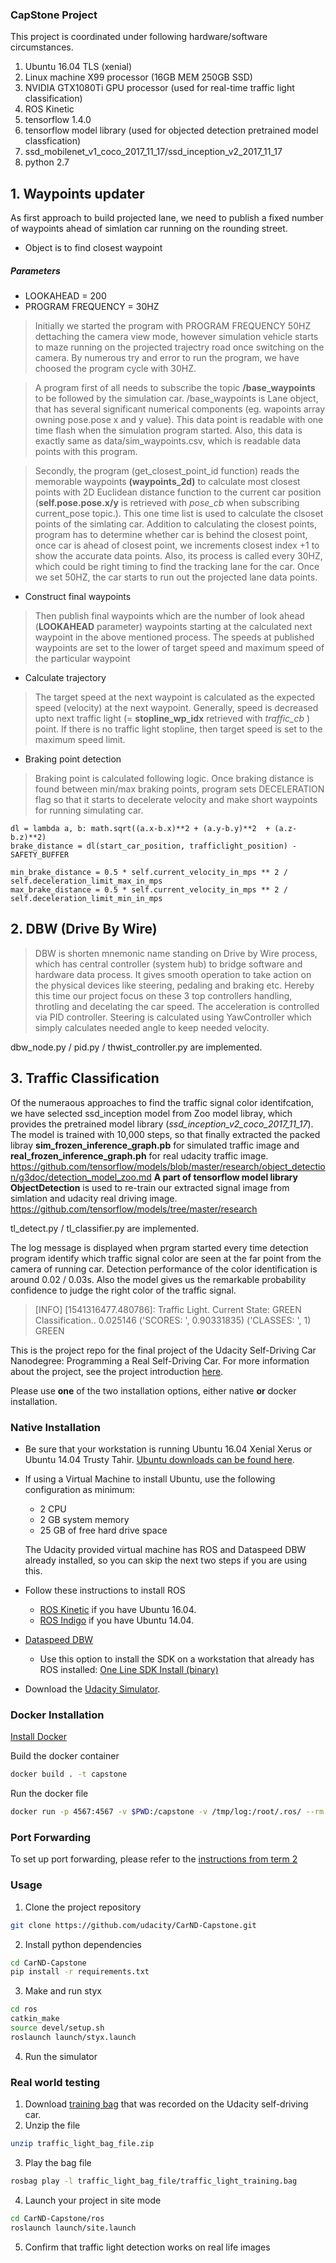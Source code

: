 ### CapStone Project

This project is coordinated under following hardware/software circumstances.

1. Ubuntu 16.04 TLS (xenial)
2. Linux machine X99 processor (16GB MEM 250GB SSD) 
3. NVIDIA GTX1080Ti GPU processor (used for real-time traffic light classification)
4. ROS Kinetic
5. tensorflow 1.4.0
6. tensorflow model library (used for objected detection pretrained model classfication)
7. ssd_mobilenet_v1_coco_2017_11_17/ssd_inception_v2_2017_11_17
8. python 2.7

## 1. Waypoints updater 
As first approach to build projected lane, we need to publish a fixed number of waypoints ahead of simlation car running on the rounding street.

* Object is to find closest waypoint

##### Parameters
* LOOKAHEAD = 200
* PROGRAM FREQUENCY = 30HZ

>Initially we started the program with PROGRAM FREQUENCY 50HZ dettaching the camera view mode, however simulation vehicle starts to maze running on the projected trajectry road once switching on the camera. By numerous try and error to run the program, we have choosed the program cycle with 30HZ. 

>A program first of all needs to subscribe the topic __/base_waypoints__ to be followed by the simulation car. /base_waypoints is Lane object, that has several significant numerical components (eg. wapoints array owning pose.pose x and y value). This data point is readable with one time flash when the simulation program started. Also, this data is exactly same as data/sim_waypoints.csv, which is readable data points with this program. 

>Secondly, the program (get_closest_point_id function) reads the memorable waypoints __(waypoints_2d)__  to calculate most closest points with 2D Euclidean distance function to the current car position (__self.pose.pose.x/y__ is retrieved with *pose_cb* when subscribing current_pose topic.). This one time list is used to calculate the clsoset points of the simlating car. Addition to calculating the closest points, program has to determine whether car is behind the closest point, once car is ahead of closest point, we increments closest index +1 to show the accurate data points. 
Also, its process is called every 30HZ, which could be right timing to find the tracking lane for the car. Once we set 50HZ, the car starts to run out the projected lane data points.

* Construct final waypoints
>Then publish final waypoints which are the number of look ahead (__LOOKAHEAD__ parameter) waypoints starting at the calculated next waypoint in the above mentioned process.
The speeds at published waypoints are set to the lower of target speed and maximum speed of the particular waypoint

* Calculate trajectory
>The target speed at the next waypoint is calculated as the expected speed (velocity) at the next waypoint.
Generally, speed is decreased upto next traffic light (= __stopline_wp_idx__ retrieved with *traffic_cb* ) point.
If there is no traffic light stopline, then target speed is set to the maximum speed limit.

* Braking point detection
>Braking point is calculated following logic. Once braking distance is found between min/max braking points, program sets DECELERATION flag so that it starts to decelerate velocity and make short waypoints for running simulating car.    
```  
dl = lambda a, b: math.sqrt((a.x-b.x)**2 + (a.y-b.y)**2  + (a.z-b.z)**2)
brake_distance = dl(start_car_position, trafficlight_position) - SAFETY_BUFFER

min_brake_distance = 0.5 * self.current_velocity_in_mps ** 2 / self.deceleration_limit_max_in_mps
max_brake_distance = 0.5 * self.current_velocity_in_mps ** 2 / self.deceleration_limit_min_in_mps
```

## 2. DBW (Drive By Wire)
>DBW is shorten mnemonic name standing on Drive by Wire process, which has central controller (system hub) to bridge software and hardware data process. It gives smooth operation to take action on the physical devices like steering, pedaling and braking etc. Hereby this time our project focus on these 3 top controllers handling, throtling and decelating the car speed. 
The acceleration is controlled via PID controller. Steering is calculated using YawController which simply calculates needed angle to keep needed velocity.

dbw_node.py / pid.py / thwist_controller.py are implemented. 

## 3. Traffic Classification
Of the numeraous approaches to find the traffic signal color identifcation, we have selected ssd_inception model from Zoo model libray, which provides the pretrained model library (*ssd_inception_v2_coco_2017_11_17*). The model is trained with 10,000 steps, so that finally extracted the packed libray __sim_frozen_inference_graph.pb__ for simulated traffic image and __real_frozen_inference_graph.ph__ for real udacity traffic image. 
https://github.com/tensorflow/models/blob/master/research/object_detection/g3doc/detection_model_zoo.md 
__A part of tensorflow model library ObjectDetection__ is used to re-train our extracted signal image from simlation and udacity real driving image.
https://github.com/tensorflow/models/tree/master/research

tl_detect.py / tl_classifier.py are implemented.

The log message is displayed when prgram started every time detection program identify which traffic signal color are seen at the far point from the camera of running car. Detection performance of the color identification is around 0.02 / 0.03s. Also the model gives us the remarkable probability confidence to judge the right color of the traffic signal.     

>[INFO] [1541316477.480786]: Traffic Light. Current State: GREEN
Classification..
0.025146
('SCORES: ', 0.90331835)
('CLASSES: ', 1)
GREEN


This is the project repo for the final project of the Udacity Self-Driving Car Nanodegree: Programming a Real Self-Driving Car. For more information about the project, see the project introduction [here](https://classroom.udacity.com/nanodegrees/nd013/parts/6047fe34-d93c-4f50-8336-b70ef10cb4b2/modules/e1a23b06-329a-4684-a717-ad476f0d8dff/lessons/462c933d-9f24-42d3-8bdc-a08a5fc866e4/concepts/5ab4b122-83e6-436d-850f-9f4d26627fd9).

Please use **one** of the two installation options, either native **or** docker installation.

### Native Installation

* Be sure that your workstation is running Ubuntu 16.04 Xenial Xerus or Ubuntu 14.04 Trusty Tahir. [Ubuntu downloads can be found here](https://www.ubuntu.com/download/desktop).
* If using a Virtual Machine to install Ubuntu, use the following configuration as minimum:
  * 2 CPU
  * 2 GB system memory
  * 25 GB of free hard drive space

  The Udacity provided virtual machine has ROS and Dataspeed DBW already installed, so you can skip the next two steps if you are using this.

* Follow these instructions to install ROS
  * [ROS Kinetic](http://wiki.ros.org/kinetic/Installation/Ubuntu) if you have Ubuntu 16.04.
  * [ROS Indigo](http://wiki.ros.org/indigo/Installation/Ubuntu) if you have Ubuntu 14.04.
* [Dataspeed DBW](https://bitbucket.org/DataspeedInc/dbw_mkz_ros)
  * Use this option to install the SDK on a workstation that already has ROS installed: [One Line SDK Install (binary)](https://bitbucket.org/DataspeedInc/dbw_mkz_ros/src/81e63fcc335d7b64139d7482017d6a97b405e250/ROS_SETUP.md?fileviewer=file-view-default)
* Download the [Udacity Simulator](https://github.com/udacity/CarND-Capstone/releases).

### Docker Installation
[Install Docker](https://docs.docker.com/engine/installation/)

Build the docker container
```bash
docker build . -t capstone
```

Run the docker file
```bash
docker run -p 4567:4567 -v $PWD:/capstone -v /tmp/log:/root/.ros/ --rm -it capstone
```

### Port Forwarding
To set up port forwarding, please refer to the [instructions from term 2](https://classroom.udacity.com/nanodegrees/nd013/parts/40f38239-66b6-46ec-ae68-03afd8a601c8/modules/0949fca6-b379-42af-a919-ee50aa304e6a/lessons/f758c44c-5e40-4e01-93b5-1a82aa4e044f/concepts/16cf4a78-4fc7-49e1-8621-3450ca938b77)

### Usage

1. Clone the project repository
```bash
git clone https://github.com/udacity/CarND-Capstone.git
```

2. Install python dependencies
```bash
cd CarND-Capstone
pip install -r requirements.txt
```
3. Make and run styx
```bash
cd ros
catkin_make
source devel/setup.sh
roslaunch launch/styx.launch
```
4. Run the simulator

### Real world testing
1. Download [training bag](https://s3-us-west-1.amazonaws.com/udacity-selfdrivingcar/traffic_light_bag_file.zip) that was recorded on the Udacity self-driving car.
2. Unzip the file
```bash
unzip traffic_light_bag_file.zip
```
3. Play the bag file
```bash
rosbag play -l traffic_light_bag_file/traffic_light_training.bag
```
4. Launch your project in site mode
```bash
cd CarND-Capstone/ros
roslaunch launch/site.launch
```
5. Confirm that traffic light detection works on real life images
